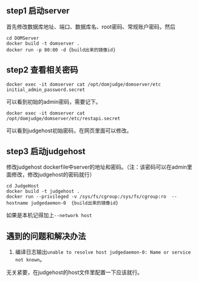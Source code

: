 
## step1 启动server

首先修改数据库地址、端口、数据库名、root密码、常规账户密码，然后

```
cd DOMServer
docker build -t domserver .
docker run -p 80:80 -d {build出来的镜像id}
```

## step2 查看相关密码

```
docker exec -it domserver cat /opt/domjudge/domserver/etc initial_admin_password.secret
```
可以看到初始的admin密码，需要记下。

```
docker exec -it domserver cat /opt/domjudge/domserver/etc/restapi.secret
```

可以看到judgehost初始密码，在网页里面可以修改。

## step3 启动judgehost

修改judgehost dockerfile中server的地址和密码。（注：该密码可以在admin里面修改，修改judgehost的密码就行）

```
cd JudgeHost
docker build -t judgehost .
docker run --privileged -v /sys/fs/cgroup:/sys/fs/cgroup:ro  --hostname judgedaemon-0  {build出来的镜像id}
```

如果是本机记得加上`--network host`

## 遇到的问题和解决办法

1. 编译日志输出`unable to resolve host judgedaemon-0: Name or service not known`。
   

无关紧要，在judgehost的host文件里配置一下应该就行。


   